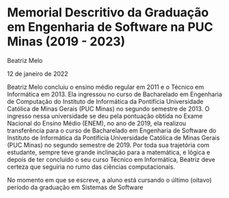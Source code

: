 # Memorial Descritivo da Graduação em Engenharia de Software na PUC Minas (2019 - 2023)

Beatriz Melo

12 de janeiro de 2022

Beatriz Melo concluiu o ensino médio regular em 2011 e o Técnico em Informática em 2013. Ela ingressou no curso de Bacharelado em Engenharia de Computação do Instituto de Informática da Pontifícia Universidade Católica de Minas Gerais (PUC Minas) no segundo semestre de 2013. O ingresso nessa universidade se deu pela pontuação obtida no Exame Nacional do Ensino Médio (ENEM), no ano de 2019, ela realizou transferência para o curso de Bacharelado em Engenharia de Software do Instituto de Informática da Pontifícia Universidade Católica de Minas Gerais (PUC Minas) no segundo semestre de 2019. Por toda sua trajetória com estudante, sempre teve grande inclinação para a matemática, e lógica e depois de ter concluído o seu curso Técnico em Informática, Beatriz deve certeza que seguiria no rumo das ciências computacionais.

No momento em que se escreve, a aluno está cursando o último (oitavo) período da graduação em Sistemas de Software
